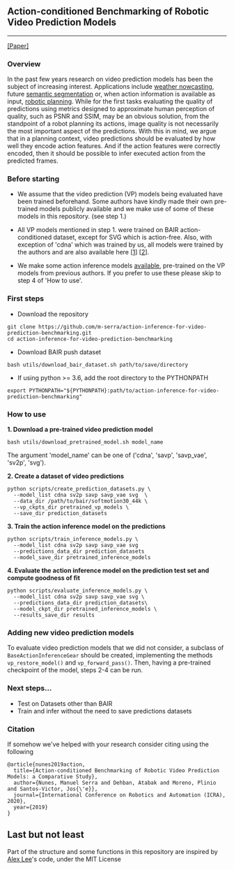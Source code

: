 ## Action-conditioned Benchmarking of Robotic Video Prediction Models

--------------------

[[Paper]](https://arxiv.org/abs/1910.02564)


### Overview
In the past few years research on video prediction models has been the subject of increasing interest. Applications include [weather nowcasting], future [semantic segmentation] or, when action information is available as input, [robotic planning]. While for the first tasks evaluating the quality of predictions using metrics designed to approximate human perception of quality, such as PSNR and SSIM, may be an obvious solution, from the standpoint of a robot planning its actions, image quality is not necessarily the most important aspect of the predictions.
With this in mind, we argue that in a planning context, video predictions should be evaluated by how well they encode action features. And if the action features were correctly encoded, then it should be possible to infer executed action from the predicted frames.

### Before starting
- We assume that the video prediction (VP) models being evaluated have been trained beforehand. Some authors have kindly made their own pre-trained models publicly available and we make use of some of these models in this repository. (see step 1.)

- All VP models mentioned in step 1. were trained on BAIR action-conditioned dataset, except for SVG which is action-free. Also, with exception of 'cdna' which was trained by us, all models were trained by the authors and are also available here [[1]] [[2]].

- We make some action inference models [available], pre-trained on the VP models from previous authors. If you prefer to use these please skip to step 4 of 'How to use'. 

### First steps
- Download the repository
```
git clone https://github.com/m-serra/action-inference-for-video-prediction-benchmarking.git
cd action-inference-for-video-prediction-benchmarking
```

- Download BAIR push dataset
```
bash utils/download_bair_dataset.sh path/to/save/directory
```

- If using python >= 3.6, add the root directory to the PYTHONPATH
```
export PYTHONPATH="${PYTHONPATH}:path/to/action-inference-for-video-prediction-benchmarking"
```

### How to use
**1. Download a pre-trained video prediction model**
```
bash utils/download_pretrained_model.sh model_name
```

The argument 'model_name' can be one of ('cdna', 'savp', 'savp_vae', 'sv2p', 'svg').

**2. Create a dataset of video predictions**
```
python scripts/create_prediction_datasets.py \
  --model_list cdna sv2p savp savp_vae svg  \
  --data_dir /path/to/bair/softmotion30_44k \
  --vp_ckpts_dir pretrained_vp_models \
  --save_dir prediction_datasets
```

**3. Train the action inference model on the predictions**
```
python scripts/train_inference_models.py \
  --model_list cdna sv2p savp savp_vae svg 
  --predictions_data_dir prediction_datasets  
  --model_save_dir pretrained_inference_models
```

**4. Evaluate the action inference model on the prediction test set and compute goodness of fit**
```
python scripts/evaluate_inference_models.py \
  --model_list cdna sv2p savp savp_vae svg \
  --predictions_data_dir prediction_datasets\
  --model_ckpt_dir pretrained_inference_models \
  --results_save_dir results
```

### Adding new video prediction models
To evaluate video prediction models that we did not consider, a subclass of `BaseActionInferenceGear` should be created, implementing the methods `vp_restore_model()` and `vp_forward_pass()`. Then, having a pre-trained checkpoint of the model, steps 2-4 can be run.

### Next steps...
- Test on Datasets other than BAIR
- Train and infer without the need to save predictions datasets

### Citation
If somehow we've helped with your research consider citing using the following
```
@article{nunes2019action,
  title={Action-conditioned Benchmarking of Robotic Video Prediction Models: a Comparative Study},
  author={Nunes, Manuel Serra and Dehban, Atabak and Moreno, Plinio and Santos-Victor, Jos{\'e}},
  journal={International Conference on Robotics and Automation (ICRA), 2020},
  year={2019}
}
```

## Last but not least
Part of the structure and some functions in this repository are inspired by [Alex Lee]'s code, under the MIT License 

<!-- Links -->
[weather nowcasting]: https://papers.nips.cc/paper/5955-convolutional-lstm-network-a-machine-learning-approach-for-precipitation-nowcasting
[semantic segmentation]: https://arxiv.org/abs/1703.07684
[robotic planning]: https://arxiv.org/abs/1610.00696
[1]: https://github.com/alexlee-gk/video_prediction
[2]: https://github.com/edenton/svg
[here]: https://github.com/m-serra/action-inference-for-video-prediction-benchmarking/tree/master/scripts
[available]: https://github.com/m-serra/action-inference-for-video-prediction-benchmarking/tree/master/pretrained_inference_models
[Alex Lee]: https://github.com/alexlee-gk
